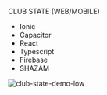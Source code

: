 CLUB STATE (WEB/MOBILE) 

* Ionic
* Capacitor
* React
* Typescript
* Firebase
* SHAZAM


![club-state-demo-low](https://github.com/ConnorCable/club-state/assets/116330722/05de3224-44a2-4986-b262-32283acdea28)










